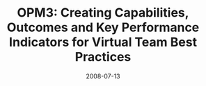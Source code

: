 ---
abstract: ''
authors:
- Martin Pazderka
- Thomas Grechenig
date: '2008-07-13'
featured: false
links:
- name: Publik
  url: https://publik.tuwien.ac.at/showentry.php?ID=171835&lang=1
publication_types:
- '0'
publishDate: '2008-07-13'
title: 'OPM3: Creating Capabilities, Outcomes and Key Performance Indicators for Virtual
  Team Best Practices'
url_pdf: ''
---